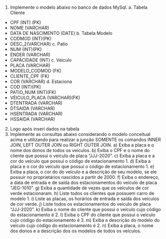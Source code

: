 1)	Implemente o modelo abaixo no banco de dados MySql.
a. Tabela Cliente
  - CPF (INT) (PK)
  - NOME (VARCHAR)
  - DATA DE NASCIMENTO (DATE)
b. Tabela Modelo
  - CODMOD (INT)(PK)
  - DESC_2(VARCHAR)
c. Patio
  - NUM (INT)(PK)
  - ENDER (VARCHAR)
  - CAPACIDADE (INT)
c. Veiculo
  - PLACA (VARCHAR)
  - MODELO_CODMOD (FK)
  - CLIENTE_CPF (FK)
  - COR (VARCHAR)
d. Estaciona
  - COD (INT)(PK)
  - PATIO_NUM (INT)(FK)
  - VEICULO_PLACA (VARCHAR)(FK)
  - DTENTRADA (VARCHAR)
  - DTSAIDA (VARCHAR)
  - HSENTRADA (VARCHAR)
  - HSSAIDA (VARCHAR)

2) Logo após inseri dados na tabela
3) Implemente as consultas abaixo considerando o modelo conceitual acima e utilizando para realizar a junção SOMENTE os comandos INNER JOIN, LEFT OUTER JOIN ou RIGHT OUTER JOIN.
a) Exiba a placa e o nome dos donos de todos os veículos.
b) Exiba o CPF e o nome do cliente que possui o veículo de placa “JJJ-2020”.
c) Exiba a placa e a cor do veículo que possui o código de estacionamento 1.
d) Exiba a placa e o cor do veículo que possui o código de estacionamento 1.
e) Exiba a placa, o cor do do veículo e a descrição de seu modelo, se ele possuir no proprietários nascidos  a partir de 2000.
f) Exiba o endereço, a data de entrada e de saída dos estacionamentos do veículo de placa “JEG-1010”.
g) Exiba a quantidade de vezes que os veículos de cor verde estacionaram.
h) Liste todos os clientes que possuem carro de modelo 1.
i) Liste as placas, os horários de entrada e saída dos veículos de cor verde.
j) Liste todos os estacionamentos do veículo de placa “JJJ-2020”.
k) Exiba o nome do cliente que possui o veículo cujo código do estacionamento é 2.
l) Exiba o CPF do cliente que possui o veículo cujo código do estacionamento é 3.
m) Exiba a descrição do modelo do veículo cujo código do estacionamento é 2.
n) Exiba a placa, o nome dos donos e a descrição dos os modelos de todos os veículos.
